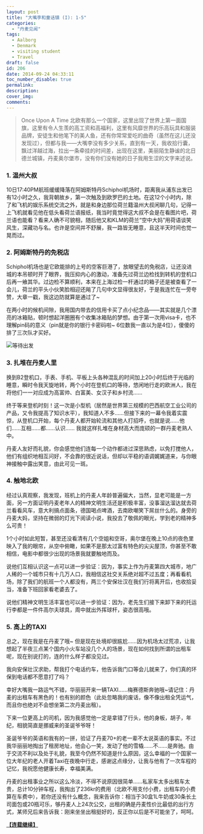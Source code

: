 ```yaml
---
layout: post
title: "大嘴李和童话镇 (I): 1-5"
categories:
  - "丹麦见闻"
tags:
  - Aalborg
  - Denmark
  - visiting student
  - Travel
draft: false
id: 206
date: 2014-09-24 04:33:11
toc_number_disable: true
permalink:
description:
cover_img:
comments:
---
```


> Once Upon A Time
> 北欧有那么一个国家，这里出现了世界上第一面国旗，这里有令人生羡的高工资和高福利，这里有风靡世界的乐高玩具和服装品牌，安徒生和他笔下的美人鱼，还有你常常爱吃的曲奇（虽然在这儿还没发现过），但都与我——大嘴李没有多少关系，直到有一天，我收拾行囊，飘过洋越过海，拉出一条牵挂的时间差，出现在这里，美丽陌生静谧的北日德兰城镇，丹麦奥尔堡市，没有你们没有她的日子我用生涩的文字来述说。

### 1. 温州大叔

10日17:40PM航班缓缓降落在阿姆斯特丹Schiphol机场时，距离我从浦东出发已有12小时之久，我背朝故乡，第一次触及到欧罗巴的土地。在这12个小时内，除了和飞机的娱乐系统交流之外，就是和身边那位荷兰籍温州大叔闲聊几句，记得一上飞机就看见他在低头看荷兰语报纸，我当时竟觉得这大叔不会是在看图片吧，荷兰语也能看？看来人确不可貌相，随后他又和KLM的荷兰“空中大妈”用荷语谈笑风生，深藏功与名。也许是空间并不舒展，我一路皆无睡意，且这半天时间也觉一晃而过。

### 2. 阿姆斯特丹的免税店

Schiphol机场也是它欧能排的上号的空客巨港了，放眼望去的免税店，让还没进城的本吊顿时开了眼界，我压抑内心的激动，准备先过荷兰边检找到转机的登机口后再一飨其华。过边检不算顺利，本来在上海过检一杆通过的箱子还是被查看了一会儿，荷兰的平头小伙笑脸相迎还飚了几句中文显得很友好，于是我连忙在一旁夸赞，大章一戳，我这边防就算是通过了~

在两小时的候机间隙，我用国内带去的信用卡买了点小纪念品——其实就是几个漂亮的冰箱贴，顿时想起洋圈圈有个收集冰箱贴的梦想。由于第一次用visa卡，也不理解pin码的意义（pin就是你的银行卡密码啦~ 6位数我一直以为是4位），傻傻的排了三次队才买好。

![等待出发](20140910_112105_IMG_1979-2.jpg)

### 3. 扎堆在丹麦人里

换到B2登机口，手表、手机、平板上头各种混乱的时间加上20小时后终于光临的睡意，瞬时令我天旋地转，两个小时在登机口的等待，悠闲地行走的欧洲人，我在将他们一一对应成为高富帅、白富美、女汉子和乡村流……

终于等来登机时刻！这一次是小型机（居然是世界第三规模的巴西航空工业公司的产品，又令我提高了知识水平），我知道人不多……但接下来的一幕令我着实震惊，从登机口开始，每个丹麦人都开始轮流和其他人打招呼，也就是说……他们……互相……都……认识…… 我就这样扎堆在身材高大而庞硕的一群丹麦老熟人中。

丹麦人友好而礼貌，你会感觉他们连每一个动作都进过深思熟虑，以免打搅他人，他们有组织地相互问好，不会靠的很近说话，但却以平稳的语调娓娓道来，与你眼神接触中露出笑意，由此可见一斑。

### 4. 触地北欧

经过认真观察，我发现，班机上的丹麦人年龄普遍偏大，当然，显老可能是一方面，另一方面证明丹麦老年人的精神文明生活还是积极丰富，没事溜达溜达就去荷兰看看风车，意大利搞点面条，德国喝点啤酒，去南欧嘲笑下屌丝什么的。身旁的丹麦大妈，坚持在微弱的灯光下阅读小说，我投去了敬佩的眼光，学到老的精神多么可贵！

1个小时如此短暂，甚至还没看清有几个空姐和空哥，奥尔堡在晚上10点的夜色里映入了我的眼帘，从空中俯瞰，如果不是那太过富有特色的尖尖屋顶，你甚至不敢相信，电影中都很少出现的场景我就要触地而及。

说他们互相认识这一点可以进一步验证：因为，事实上作为丹麦第四大城市，地广人稀的一个城市只有十几万人口，我相信这社交关系绝对超不过五度；再看看机场，除了我们的航班一个人都没有，两三个安保壮汉在我们行将离开后，也收拾妥当，准备下班回家看老婆去了。

说他们精神文明生活丰富也可以进一步验证：因为，老先生们接下来卸下来的托运行李都是一件件高尔夫球具，周中就出外挥球杆，姿态很高哦。

### 5. 高上的TAXI

总之，现在我是在丹麦了哦~ 但是现在处境却很尴尬……因为机场太过荒凉，让我想起了半夜三点某个国内小火车站没几个人的场景，现在如何找到所谓的出租车呢，现在别说打的，连的什么样子都没见过。

我向安保壮汉求助，帮我打个电话约车，他告诉我门口等会儿就来了，你们真的环保到电话都不愿意打了吗？

幸好大嘴我一路运气不错，华丽丽开来一辆TAXI……梅赛德斯奔驰哦~请记住：丹麦的出租车有黑色的！也有别的颜色（此处忽略我的废话，像不像出租全凭运气，而且你也绝对不会想坐第二次丹麦出租）。

下来一位更高上的司机，因为我感觉他一定是拿错了行头，他的身板，胡子，年纪，相貌简直是挪威来的圣诞爷爷呀！

圣诞爷爷的英语和我有的一拼，验证了丹麦70+的老一辈不太说英语的事实。不过我华丽丽地掏出了租房地址，他会心一笑，发动了他的雪橇……不……是奔驰。由于交流不利以及处于礼貌，我至今仍然不知道是什么原因，这么幸福的一个国家一位大年纪的老人开着Taxi在夜晚中行走，感谢这点缘分，让我与他有了一次车程的记忆，我祝愿他健康长寿，幸福美满。

丹麦的出租事业之所以这么冷淡，不得不说原因很简单……私家车太多出租车太贵，总计10分钟车程，我掏出了236kr的费用（北欧不用支付小费，出租车的小费算在车费中），若你还没有什么概念，我来告诉你：相当于30盒1L牛奶或30条长土司面包或20瓶可乐，够丹麦人上24次公交，出租的确是丹麦性价比最低的出行方式，某师兄后来告诉我：刚来坐坐出租挺好的，反正你以后是不可能坐了，呵呵。

[**【连载继续】**](/blog/大嘴李和童话镇2)